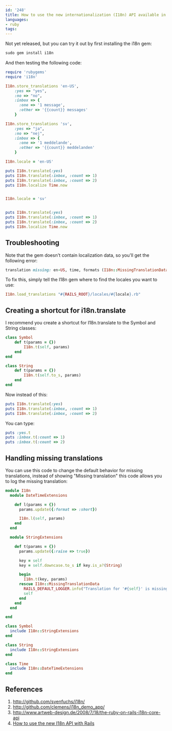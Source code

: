 ```yaml
---
id: '248'
title: How to use the new internationalization (I18n) API available in Rails 2.2
languages:
- ruby
tags:
---
```

Not yet released, but you can try it out by first installing the i18n gem:


```ruby
sudo gem install i18n
```
    

And then testing the following code:


```ruby
require 'rubygems'
require 'i18n'

I18n.store_translations 'en-US',
	:yes => "yes",
	:no => "no", 
	:inbox => {
	  :one => '1 message', 
	  :other => '{{count}} messages'
	}

I18n.store_translations 'sv',
	:yes => "ja",
	:no => "nej", 
	:inbox => {
	  :one => '1 meddelande', 
	  :other => '{{count}} meddelanden'
	}

I18n.locale = 'en-US'

puts I18n.translate(:yes)
puts I18n.translate(:inbox, :count => 1)
puts I18n.translate(:inbox, :count => 2)
puts I18n.localize Time.now


I18n.locale = 'sv'


puts I18n.translate(:yes)
puts I18n.translate(:inbox, :count => 1)
puts I18n.translate(:inbox, :count => 2)
puts I18n.localize Time.now
```
    

Troubleshooting
---------------

Note that the gem doesn't contain localization data, so you'll get the following error:


```ruby
translation missing: en-US, time, formats (I18n::MissingTranslationData)
```
    

To fix this, simply tell the I18n gem where to find the locales you want to use:


```ruby
I18n.load_translations "#{RAILS_ROOT}/locales/#{locale}.rb"
```
    

Creating a shortcut for i18n.translate
--------------------------------------

I recommend you create a shortcut for I18n.translate to the Symbol and String classes:


```ruby
class Symbol
	def t(params = {})
		I18n.t(self, params)
	end
end

class String
	def t(params = {})
		I18n.t(self.to_s, params)
	end
end
```
    

Now instead of this:


```ruby
puts I18n.translate(:yes)
puts I18n.translate(:inbox, :count => 1)
puts I18n.translate(:inbox, :count => 2)
```
    

You can type:


```ruby
puts :yes.t
puts :inbox.t(:count => 1)
puts :inbox.t(:count => 2)
```
    

Handling missing translations
-----------------------------

You can use this code to change the default behavior for missing translations, instead of showing "Missing translation" this code allows you to log the missing translation:


```ruby
module I18n
  module DateTimeExtensions

    def l(params = {})
      params.update({:format => :short})

      I18n.l(self, params)
    end
  end

  module StringExtensions

    def t(params = {})
      params.update({:raise => true})

      key = self
      key = self.downcase.to_s if key.is_a?(String)

      begin
        I18n.t(key, params)
      rescue I18n::MissingTranslationData
        RAILS_DEFAULT_LOGGER.info("Translation for '#{self}' is missing")
        self
      end
    end
  end

end

class Symbol
  include I18n::StringExtensions
end

class String
  include I18n::StringExtensions
end

class Time
  include I18n::DateTimeExtensions
end
```
    

References
----------

1.  <http://github.com/svenfuchs/i18n/>
2.  <http://github.com/clemens/i18n_demo_app/>
3.  <http://www.artweb-design.de/2008/7/18/the-ruby-on-rails-i18n-core-api>
4.  [How to use the new I18n API with Rails](http://almosteffortless.com/2008/07/21/simple-localization-in-rails-22/)


